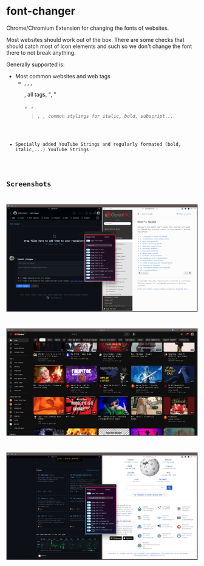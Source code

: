 # font-changer
Chrome/Chromium Extension for changing the fonts of websites.

Most websites should work out of the box. There are some checks that should catch most of icon elements and such so we don't change the font there to not break anything.

Generally supported is:
- Most common websites and web tags
  - <div>, <span>, <a>, <p>, all <h> tags, <q>, <pre>, <code>, <blockquote>, <cite>, common stylings for italic, bold, subscript...
- Specially added YouTube Strings and regularly formated (bold, italic,...) YouTube Strings

## Screenshots

![Screenshot #1 Consolas](https://github.com/ekqrcalamity/font-changer/blob/main/assets/Screen1.png?raw=true)

![Screenshot #2 Nerd Font YouTube](https://github.com/ekqrcalamity/font-changer/blob/main/assets/Screen2.png?raw=true)

![Screenshot #3 Nerd Font](https://github.com/ekqrcalamity/font-changer/blob/main/assets/Screen3.png?raw=true)

